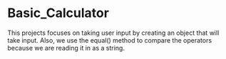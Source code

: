 # Basic_Calculator
This projects focuses on taking user input by creating an object that will take input. Also, we use the equal() method to compare the operators because we are reading it in as a string. 
